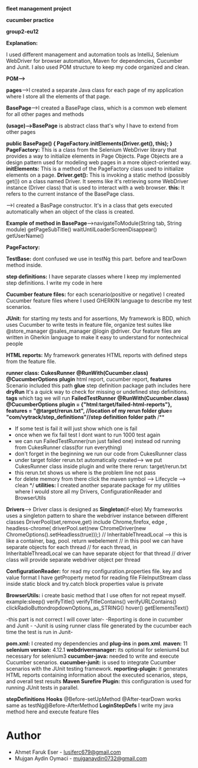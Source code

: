 **fleet management project**

**cucumber practice**

**group2-eu12**

**Explanation:**

I used different management and automation tools as IntelliJ, Selenium WebDriver for browser automation, Maven for
dependencies, Cucumber and Junit. I also used
POM structure to keep my code organized and clean.

**POM-->**

**pages**-->I created a separate Java class for each page of my application where I store all the elements of that page.

**BasePage**-->I created a BasePage class, which is a common web element for all other pages and methods

**(usage)-->BasePage** is abstract class that's why I have to extend from other pages

**public BasePage() {
PageFactory.initElements(Driver.get(), this); }**
**PageFactory:** This is a class from the Selenium WebDriver library that provides a way to initialize elements in Page
Objects. Page Objects are a design pattern used for modeling web pages in a more object-oriented way.
**initElements:** This is a method of the PageFactory class used to initialize elements on a page.
**Driver.get():** This is invoking a static method (possibly get()) on a class named Driver. It seems like it's
retrieving some WebDriver instance (Driver class) that is used to interact with a web browser.
**this:** It refers to the current instance of the BasePage class.

-->I created a BasPage constructor. It's in a class that gets executed automatically when an object of the class is
created.

**Example of method in BasePage**-->navigateToModule(String tab, String module) getPageSubTitle()
waitUntilLoaderScreenDisappear() getUserName()

**PageFactory:**

**TestBase:** dont confused we use in testNg this part. before and tearDown method inside.

**step definitions:**
I have separate classes where I keep my implemented step definitions. I write my code in here

**Cucumber feature files:**
for each scenario(positive or negative) I created Cucumber feature files
where I used GHERKIN language to describe my test scenarios.

**JUnit:**
for starting my tests and for assertions, My framework is BDD, which uses Cucumber to write tests in feature file,
organize
test suites like @store_manager @sales_manager @login @driver.
Our feature files are written in Gherkin language to make it easy to understand for nontechnical people

**HTML reports:**
My framework generates HTML reports with defined steps from the feature file.

**runner class:**
**CukesRunner**
**@RunWith(Cucumber.class)**
**@CucumberOptions**
**plugin** html report, cucumber report,
**features** Scenario included this path
**glue** step definition package path includes here  
**dryRun** It's a quick way to check for missing or undefined step definitions.
**tags** which tag we will run
**FailedTestRunner**
**@RunWith(Cucumber.class)**
**@CucumberOptions**
**plugin = {"html:target/failed-html-reports"},
features = "@target/rerun.txt", //location of my rerun folder
glue= "com/vytrack/step_definitions"//step definition folder path**
/**

* If some test is fail it will just show which one is fail
* once when we fix fail test I dont want to run 1000 test again
* we can run FailedTestRunner(run just failed one) instead od running from CukesRunner class(for run everything)
* don't forget in the beginning we run our code from CukesRunner class
* under target folder rerun.txt automatically created--> we put CukesRunner class inside plugin and write there rerun:
  target/rerun.txt
* this rerun.txt shows us where is the problem line not pass
* for delete memory from there click the maven symbol --> Lifecycle --> clean
  */
  **utilities:**
  I created another separate package for my utilities where I would store all my Drivers, ConfigurationReader and
  BrowserUtils

**Drivers**-->
Driver class is designed as **Singleton**(if-else) My frameworks uses a singleton pattern to share the webdriver
instance between different classes
DriverPool(set,remove,get) include Chrome,firefox, edge , headless-chrome( driverPool.set(new ChromeDriver(new
ChromeOptions().setHeadless(true)));)
// InheritableThreadLocal --> this is like a container, bag, pool. return webelement
// in this pool we can have separate objects for each thread
// for each thread, in InheritableThreadLocal we can have separate object for that thread
// driver class will provide separate webdriver object per thread

**ConfigurationReader:**
for read my configuration.properties file. key and value format I have getProperty metod
for reading file FileInputStream class inside static block and try.catch block properties value is private

**BrowserUtils:** i create basic method that I use often for not repeat myself.
example:sleep() verifyTitle() verifyTitleContains() verifyURLContains() clickRadioButtondropdownOptions_as_STRING()
hover() getElementsText()

-this part is not correct I will cover later-
-Reporting is done in cucumber and Junit -
-Junit is using runner class file generated by the cucumber each time the test is run in Junit-

**pom.xml:**
I created my dependencies and **plug-ins** in **pom.xml**.
**maven:** 11
**selenium version:** 4.12.1
**webdrivermanager:** its optional for selenium4 but necessary for selenium3
**cucumber-java:** needed to write and execute Cucumber scenarios.
**cucumber-junit:**  is used to integrate Cucumber scenarios with the JUnit testing framework.
**reporting-plugin:** it generates HTML reports containing information about the executed scenarios, steps, and overall
test results
**Maven Surefire Plugin:** this configuration is used for running JUnit tests in parallel.

**stepDefinitions**
**Hooks** @Before-setUpMethod @After-tearDown works same as testNg@Before-AfterMethod
**LoginStepDefs** I write my java method here and execute feature files

# Author

- Ahmet Faruk Eser - lusiferc679@gmail.com
- Mujgan Aydin Oymaci - mujganaydin0732@gmail.com
